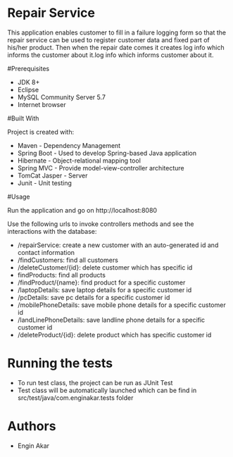 # Repair Service

This application enables customer to fill in a failure logging form so that the repair service can be used to register customer data and fixed part of his/her product. Then when the repair date comes it creates log info which informs the customer about it.log info which informs customer about it.  

#Prerequisites

* JDK 8+
* Eclipse
* MySQL Community Server 5.7
* Internet browser

#Built With

Project is created with:

* Maven - Dependency Management
* Spring Boot - Used to develop Spring-based Java application 
* Hibernate - Object-relational mapping tool  
* Spring MVC - Provide model-view-controller architecture 
* TomCat Jasper - Server
* Junit - Unit testing 

#Usage

Run the application and go on http://localhost:8080

Use the following urls to invoke controllers methods and see the interactions with the database:

* /repairService: create a new customer with an auto-generated id and contact information
* /findCustomers: find all customers
* /deleteCustomer/{id}: delete customer which has specific id
* findProducts: find all products 
* /findProduct/{name}: find product for a specific customer
* /laptopDetails: save laptop details for a specific customer id 
* /pcDetails: save pc details for a specific customer id
* /mobilePhoneDetails: save mobile phone details for a specific customer id
* /landLinePhoneDetails: save landline phone details for a specific customer id
* /deleteProduct/{id}: delete product which has specific customer id 
  
# Running the tests

- To run test class, the project can be run as JUnit Test 
- Test class will be automatically launched which can be find in src/test/java/com.enginakar.tests folder

# Authors

* Engin Akar


